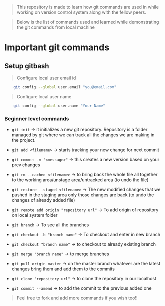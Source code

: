 > This repository is made to learn how git commands are used in while working on version control system along with the fellow peers.

> Below is the list of commands used and learned while demonstrating the git commands from local machine

# Important git commands

## Setup gitbash
>Configure local user email id
```bash
    git config --global user.email "you@email.com"
```

>Configure local user name
```bash
    git config --global user.name "Your Name"
```

### Beginner level commands

- `git init` -> it initializes a new git repository. Repository is a folder managed by git where we can track all the changes we are making in the project.

- `git add <filename>` -> starts tracking your new change for next commit

- `git commit -m "<message>"` -> this creates a new version based on your prev changes

- `git rm --cached <filename>` -> to bring back the whole file all together to the working area/unstage area/untracked area (to undo the file)

- `git restore --staged <filename>` -> The new modified changes that we pushed in the staging area only those changes are back (to undo the changes of already added file)

- `git remote add origin "repository url"` -> To add origin of repository on local system folder

- `git branch` -> To see all the branches

- `git checkout -b "branch name"` -> To checkout and enter in new branch

- `git checkout "branch name"` -> to checkout to already existing branch

- `git merge "branch name"` -> to merge branches

- `git pull origin master` -> on the master branch whatever are the latest changes bring them and add them to the commits

- `git clone "repository url"` -> to clone the repository in our localhost

- `git commit --amend` -> to add the commit to the previous added one

>Feel free to fork and add more commands if you wish too!!
